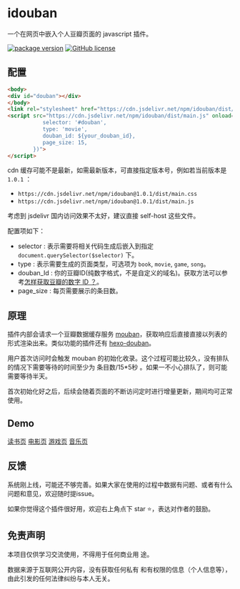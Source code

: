 # idouban

一个在网页中嵌入个人豆瓣页面的 javascript 插件。

[![package version](https://badge.fury.io/js/idouban.svg)](https://www.npmjs.com/package/idouban)
[![GitHub license](https://img.shields.io/github/license/mythsman/idouban.svg)](https://github.com/mythsman/idouban/blob/master/LICENSE)

## 配置

```html
<body>
<div id="douban"></div>
</body>
<link rel="stylesheet" href="https://cdn.jsdelivr.net/npm/idouban/dist/main.css"/>
<script src="https://cdn.jsdelivr.net/npm/idouban/dist/main.js" onload="window.idouban.init({
           selector: '#douban',
           type: 'movie',
           douban_id: ${your_douban_id},
           page_size: 15,
        })">
</script>
```

cdn 缓存可能不是最新，如需最新版本，可直接指定版本号，例如若当前版本是 `1.0.1` ：

* `https://cdn.jsdelivr.net/npm/idouban@1.0.1/dist/main.css`
* `https://cdn.jsdelivr.net/npm/idouban@1.0.1/dist/main.js`

考虑到 jsdelivr 国内访问效果不太好，建议直接 self-host 这些文件。

配置项如下：

* selector : 表示需要将相关代码生成后嵌入到指定 `document.querySelector($selector)` 下。
* type : 表示需要生成的页面类型，可选项为 `book`, `movie`, `game`, `song`。
* douban_Id : 你的豆瓣ID(纯数字格式，不是自定义的域名)。获取方法可以参考[怎样获取豆瓣的数字 ID ？](https://www.zhihu.com/question/19634899)。
* page_size : 每页需要展示的条目数。

## 原理

插件内部会请求一个豆瓣数据缓存服务 [mouban](https://github.com/mythsman/mouban)，获取响应后直接直接以列表的形式渲染出来。类似功能的插件还有 [hexo-douban](https://github.com/mythsman/hexo-douban)。

用户首次访问时会触发 mouban 的初始化收录。这个过程可能比较久，没有排队的情况下需要等待的时间至少为 条目数/15*5秒 。如果一不小心排队了，则可能需要等待半天。

首次初始化好之后，后续会随着页面的不断访问定时进行增量更新，期间均可正常使用。

## Demo

[读书页](https://blog.mythsman.com/books)
[电影页](https://blog.mythsman.com/movies)
[游戏页](https://blog.mythsman.com/games)
[音乐页](https://mikito.mythsman.com/songs)

## 反馈

系统刚上线，可能还不够完善。如果大家在使用的过程中数据有问题、或者有什么问题和意见，欢迎随时提issue。

如果你觉得这个插件很好用，欢迎右上角点下 star ⭐️，表达对作者的鼓励。

## 免责声明

本项目仅供学习交流使用，不得用于任何商业用
途。

数据来源于互联网公开内容，没有获取任何私有
和有权限的信息（个人信息等），由此引发的任何法律纠纷与本人无关。
